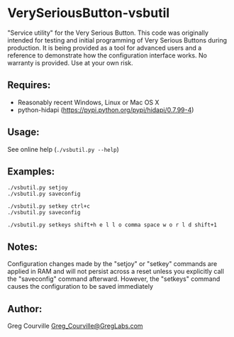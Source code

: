 VerySeriousButton-vsbutil
=========================

"Service utility" for the Very Serious Button.
This code was originally intended for testing and initial programming of Very Serious Buttons during production. It is being provided as a tool for advanced users and a reference to demonstrate how the configuration interface works. No warranty is provided. Use at your own risk.

## Requires:
* Reasonably recent Windows, Linux or Mac OS X
* python-hidapi (https://pypi.python.org/pypi/hidapi/0.7.99-4)

## Usage:
See online help (```./vsbutil.py --help```)

## Examples:
    ./vsbutil.py setjoy
    ./vsbutil.py saveconfig

    ./vsbutil.py setkey ctrl+c
    ./vsbutil.py saveconfig

    ./vsbutil.py setkeys shift+h e l l o comma space w o r l d shift+1

## Notes:
Configuration changes made by the "setjoy" or "setkey" commands are applied in RAM and will not persist across a reset unless you explicitly call the "saveconfig" command afterward. However, the "setkeys" command causes the configuration to be saved immediately

## Author:
Greg Courville <Greg_Courville@GregLabs.com>
